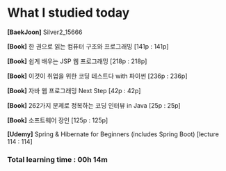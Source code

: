 <h1>What I studied today</h1>

<strong>[BaekJoon]</strong> Silver2_15666

<strong>[Book]</strong> 한 권으로 읽는 컴퓨터 구조와 프로그래밍 [141p : 141p]

<strong>[Book]</strong> 쉽게 배우는 JSP 웹 프로그래밍 [218p : 218p]

<strong>[Book]</strong> 이것이 취업을 위한 코딩 테스트다 with 파이썬 [236p : 236p]

<strong>[Book]</strong> 자바 웹 프로그래밍 Next Step [42p : 42p]

<strong>[Book]</strong> 262가지 문제로 정복하는 코딩 인터뷰 in Java [25p : 25p]

<strong>[Book]</strong> 소프트웨어 장인 [125p : 125p]

<strong>[Udemy]</strong> Spring & Hibernate for Beginners (includes Spring Boot) [lecture 114 : 114]

<h3>Total learning time : 00h 14m</h3>